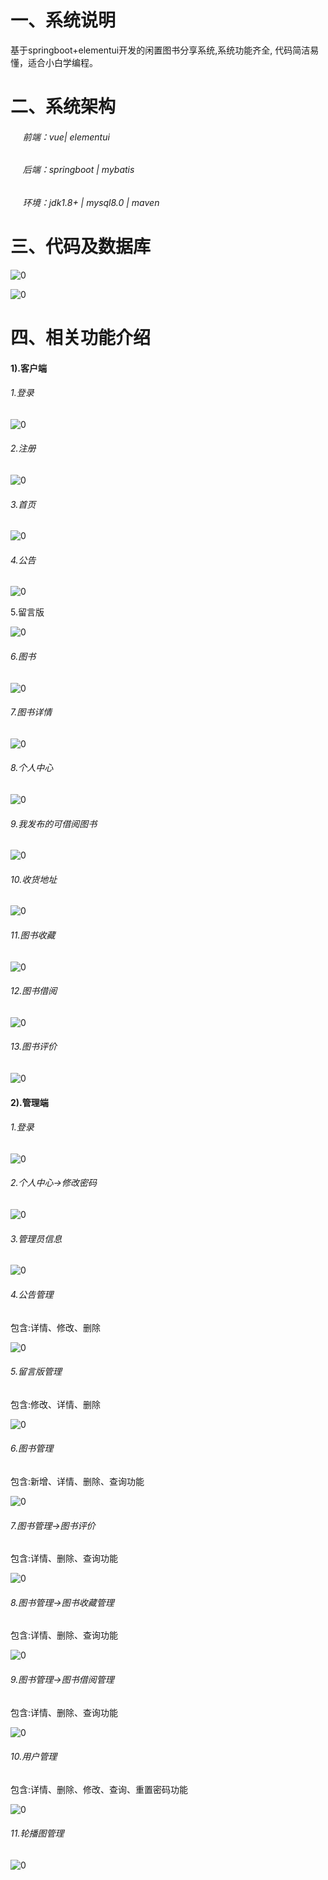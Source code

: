 # 一、系统说明

基于springboot+elementui开发的闲置图书分享系统,系统功能齐全, 代码简洁易懂，适合小白学编程。

# 二、系统架构

######      前端：vue| elementui

######      后端：springboot | mybatis 

######      环境：jdk1.8+ | mysql8.0 | maven

# 三、代码及数据库

![0](./img/1.jpg)

![0](./img/2.jpg)

# 四、相关功能介绍

#### 1).客户端

###### 1.登录

![0](./img/3.jpg)

###### 2.注册

![0](./img/4.jpg)

###### 3.首页

![0](./img/5.jpg)

###### 4.公告

![0](./img/6.jpg)

5.留言版

![0](./img/7.jpg)

###### 6.图书

![0](./img/8.jpg)

###### 7.图书详情

![0](./img/9.jpg)

###### 8.个人中心

![0](./img/10.jpg)

###### 9.我发布的可借阅图书

![0](./img/11.jpg)

###### 10.收货地址

![0](./img/12.jpg)

###### 11.图书收藏

![0](./img/13.jpg)

###### 12.图书借阅

![0](./img/14.jpg)

###### 13.图书评价

![0](./img/15.jpg)

#### 2).管理端

###### 1.登录
![0](./img/16.jpg)


###### 2.个人中心->修改密码

![0](./img/17.jpg)

###### 3.管理员信息

![0](./img/18.jpg)

###### 4.公告管理

包含:详情、修改、删除

![0](./img/19.jpg)

###### 5.留言版管理

包含:修改、详情、删除

![0](./img/20.jpg)

###### 6.图书管理

包含:新增、详情、删除、查询功能

![0](./img/21.jpg)

###### 7.图书管理->图书评价

包含:详情、删除、查询功能

![0](./img/22.jpg)

###### 8.图书管理->图书收藏管理

包含:详情、删除、查询功能

![0](./img/23.jpg)

###### 9.图书管理->图书借阅管理

包含:详情、删除、查询功能

![0](./img/24.jpg)

###### 10.用户管理

包含:详情、删除、修改、查询、重置密码功能

![0](./img/25.jpg)

###### 11.轮播图管理

![0](./img/26.jpg)

######
